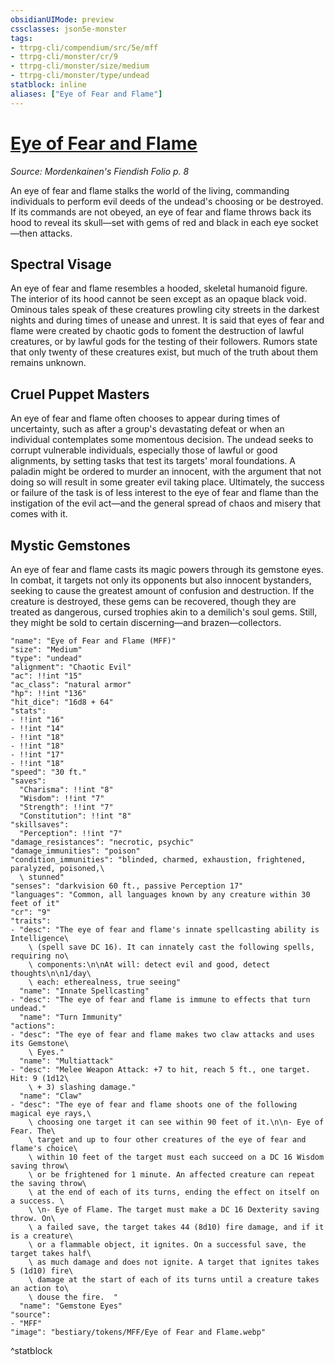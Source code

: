 ```yaml
---
obsidianUIMode: preview
cssclasses: json5e-monster
tags:
- ttrpg-cli/compendium/src/5e/mff
- ttrpg-cli/monster/cr/9
- ttrpg-cli/monster/size/medium
- ttrpg-cli/monster/type/undead
statblock: inline
aliases: ["Eye of Fear and Flame"]
---
```

# [Eye of Fear and Flame](3-Compendium\CLI\bestiary\undead/eye-of-fear-and-flame-mff.md)
*Source: Mordenkainen's Fiendish Folio p. 8*  

An eye of fear and flame stalks the world of the living, commanding individuals to perform evil deeds of the undead's choosing or be destroyed. If its commands are not obeyed, an eye of fear and flame throws back its hood to reveal its skull—set with gems of red and black in each eye socket—then attacks.

## Spectral Visage

An eye of fear and flame resembles a hooded, skeletal humanoid figure. The interior of its hood cannot be seen except as an opaque black void. Ominous tales speak of these creatures prowling city streets in the darkest nights and during times of unease and unrest. It is said that eyes of fear and flame were created by chaotic gods to foment the destruction of lawful creatures, or by lawful gods for the testing of their followers. Rumors state that only twenty of these creatures exist, but much of the truth about them remains unknown.

## Cruel Puppet Masters

An eye of fear and flame often chooses to appear during times of uncertainty, such as after a group's devastating defeat or when an individual contemplates some momentous decision. The undead seeks to corrupt vulnerable individuals, especially those of lawful or good alignments, by setting tasks that test its targets' moral foundations. A paladin might be ordered to murder an innocent, with the argument that not doing so will result in some greater evil taking place. Ultimately, the success or failure of the task is of less interest to the eye of fear and flame than the instigation of the evil act—and the general spread of chaos and misery that comes with it.

## Mystic Gemstones

An eye of fear and flame casts its magic powers through its gemstone eyes. In combat, it targets not only its opponents but also innocent bystanders, seeking to cause the greatest amount of confusion and destruction. If the creature is destroyed, these gems can be recovered, though they are treated as dangerous, cursed trophies akin to a demilich's soul gems. Still, they might be sold to certain discerning—and brazen—collectors.

```statblock
"name": "Eye of Fear and Flame (MFF)"
"size": "Medium"
"type": "undead"
"alignment": "Chaotic Evil"
"ac": !!int "15"
"ac_class": "natural armor"
"hp": !!int "136"
"hit_dice": "16d8 + 64"
"stats":
- !!int "16"
- !!int "14"
- !!int "18"
- !!int "18"
- !!int "17"
- !!int "18"
"speed": "30 ft."
"saves":
  "Charisma": !!int "8"
  "Wisdom": !!int "7"
  "Strength": !!int "7"
  "Constitution": !!int "8"
"skillsaves":
  "Perception": !!int "7"
"damage_resistances": "necrotic, psychic"
"damage_immunities": "poison"
"condition_immunities": "blinded, charmed, exhaustion, frightened, paralyzed, poisoned,\
  \ stunned"
"senses": "darkvision 60 ft., passive Perception 17"
"languages": "Common, all languages known by any creature within 30 feet of it"
"cr": "9"
"traits":
- "desc": "The eye of fear and flame's innate spellcasting ability is Intelligence\
    \ (spell save DC 16). It can innately cast the following spells, requiring no\
    \ components:\n\nAt will: detect evil and good, detect thoughts\n\n1/day\
    \ each: etherealness, true seeing"
  "name": "Innate Spellcasting"
- "desc": "The eye of fear and flame is immune to effects that turn undead."
  "name": "Turn Immunity"
"actions":
- "desc": "The eye of fear and flame makes two claw attacks and uses its Gemstone\
    \ Eyes."
  "name": "Multiattack"
- "desc": "Melee Weapon Attack: +7 to hit, reach 5 ft., one target. Hit: 9 (1d12\
    \ + 3) slashing damage."
  "name": "Claw"
- "desc": "The eye of fear and flame shoots one of the following magical eye rays,\
    \ choosing one target it can see within 90 feet of it.\n\n- Eye of Fear. The\
    \ target and up to four other creatures of the eye of fear and flame's choice\
    \ within 10 feet of the target must each succeed on a DC 16 Wisdom saving throw\
    \ or be frightened for 1 minute. An affected creature can repeat the saving throw\
    \ at the end of each of its turns, ending the effect on itself on a success. \
    \ \n- Eye of Flame. The target must make a DC 16 Dexterity saving throw. On\
    \ a failed save, the target takes 44 (8d10) fire damage, and if it is a creature\
    \ or a flammable object, it ignites. On a successful save, the target takes half\
    \ as much damage and does not ignite. A target that ignites takes 5 (1d10) fire\
    \ damage at the start of each of its turns until a creature takes an action to\
    \ douse the fire.  "
  "name": "Gemstone Eyes"
"source":
- "MFF"
"image": "bestiary/tokens/MFF/Eye of Fear and Flame.webp"
```
^statblock